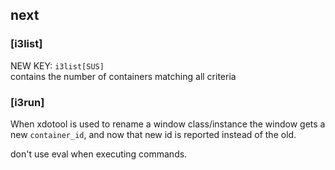 ## next

### [i3list]
NEW KEY: `i3list[SUS]`  
contains the number of containers matching all criteria

### [i3run]
When xdotool is used to rename a window class/instance
the window gets a new `container_id`, and now that
new id is reported instead of the old.

don't use eval when executing commands. 
